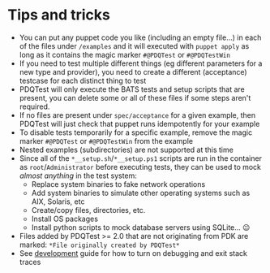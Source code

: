 # Tips and tricks
* You can put any puppet code you like (including an empty file...) in each of 
  the files under `/examples` and it will executed with `puppet apply` as long
  as it contains the magic marker `#@PDQTest` or `#@PDQTestWin`
* If you need to test multiple different things (eg different parameters for a 
  new type and provider), you need to create a different (acceptance) testcase
  for each distinct thing to test
* PDQTest will only execute the BATS tests and setup scripts that are present,
  you can delete some or all of these files if some steps aren't required.
* If no files are present under `spec/acceptance` for a given example, then 
  PDQTest will just check that puppet runs idempotently for your example
* To disable tests temporarily for a specific example, remove the magic marker 
  `#@PDQTest` or `#@PDQTestWin` from the example
* Nested examples (subdirectories) are not supported at this time
* Since all of the `*__setup.sh`/`*__setup.ps1` scripts are run in the container
  as `root`/`Administrator` before executing tests, they can be used to mock 
  _almost anything_ in the test system:
  * Replace system binaries to fake network operations
  * Add system binaries to simulate other operating systems such as AIX, 
    Solaris, etc
  * Create/copy files, directories, etc.
  * Install OS packages
  * Install python scripts to mock database servers using SQLite... 😉
* Files added by PDQTest >= 2.0 that are not originating from PDK are marked: 
  `*File originally created by PDQTest*`
* See [development](development.md) guide for how to turn on debugging and exit
  stack traces
